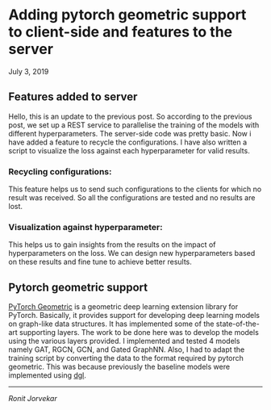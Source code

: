 # Adding pytorch geometric support to client-side and features to the server

July  3, 2019

## Features added to server
Hello, this is an update to the previous post. So according to the previous post, we set up a REST service to parallelise the training of the models with different hyperparameters. The server-side code was pretty basic. Now i have added a feature to recycle the configurations. I have also written a script to visualize the loss against each hyperparameter for valid results.

### Recycling configurations:
This feature helps us to send such configurations to the clients for which no result was received. So all the configurations are tested and no results are lost.

### Visualization against hyperparameter:
This helps us to gain insights from the results on the impact of hyperparameters on the loss. We can design new hyperparameters based on these results and fine tune to achieve better results.

## Pytorch geometric support

[PyTorch Geometric](https://pytorch-geometric.readthedocs.io/en/latest/) is a geometric deep learning extension library for PyTorch. Basically, it provides support for developing deep learning models on graph-like data structures. It has implemented some of the state-of-the-art supporting layers. The work to be done here was to develop the models using the various layers provided. I implemented and tested 4 models namely GAT, RGCN, GCN, and Gated GraphNN. Also, I had to adapt the training script by converting the data to the format required by pytorch geometric. This was because previously the baseline models were implemented using [dgl](https://www.dgl.ai/).   

* * *
*Ronit Jorvekar*
